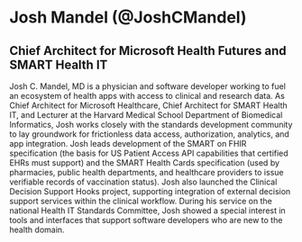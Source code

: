 # Josh Mandel (@JoshCMandel)
## Chief Architect for Microsoft Health Futures and SMART Health IT

Josh C. Mandel, MD is a physician and software developer working to fuel an ecosystem of health apps with access to clinical and research data. As Chief Architect for Microsoft Healthcare, Chief Architect for SMART Health IT, and Lecturer at the Harvard Medical School Department of Biomedical Informatics, Josh works closely with the standards development community to lay groundwork for frictionless data access, authorization, analytics, and app integration. Josh leads development of the SMART on FHIR specification (the basis for US Patient Access API capabilities that certified EHRs must support) and the SMART Health Cards specification (used by pharmacies, public health departments, and healthcare providers to issue verifiable records of vaccination status). Josh also launched the Clinical Decision Support Hooks project, supporting integration of external decision support services within the clinical workflow. During his service on the national Health IT Standards Committee, Josh showed a special interest in tools and interfaces that support software developers who are new to the health domain.
